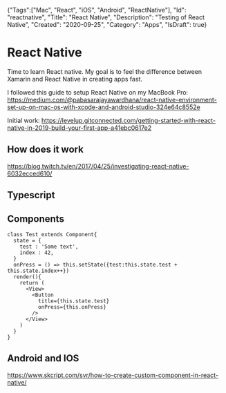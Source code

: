 {"Tags":["Mac", "React", "iOS", "Android", "ReactNative"], "Id": "reactnative", "Title": "React Native", "Description": "Testing of React Native", "Created": "2020-09-25", "Category": "Apps", "IsDraft": true}

# React Native

Time to learn React native. My goal is to feel the difference between Xamarin and React Native in creating apps fast.

I followed this guide to setup React Native on my MacBook Pro:
https://medium.com/@pabasarajayawardhana/react-native-environment-set-up-on-mac-os-with-xcode-and-android-studio-324e64c8552e


Initial work:
https://levelup.gitconnected.com/getting-started-with-react-native-in-2019-build-your-first-app-a41ebc0617e2

## How does it work

https://blog.twitch.tv/en/2017/04/25/investigating-react-native-6032ecced610/

## Typescript

## Components

```
class Test extends Component{
  state = {
    test : 'Some text',
    index : 42,
  }
  onPress = () => this.setState({test:this.state.test + this.state.index++})
  render(){
    return (
      <View>
        <Button 
          title={this.state.test}
          onPress={this.onPress}
        />
      </View>
    )
  }
}
```


## Android and IOS

https://www.skcript.com/svr/how-to-create-custom-component-in-react-native/

#
